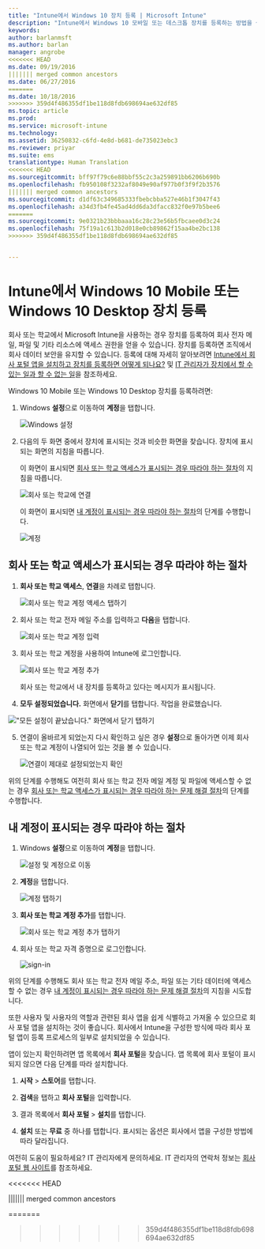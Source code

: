 ```yaml
---
title: "Intune에서 Windows 10 장치 등록 | Microsoft Intune"
description: "Intune에서 Windows 10 모바일 또는 데스크톱 장치를 등록하는 방법을 설명합니다."
keywords: 
author: barlanmsft
ms.author: barlan
manager: angrobe
<<<<<<< HEAD
ms.date: 09/19/2016
||||||| merged common ancestors
ms.date: 06/27/2016
=======
ms.date: 10/18/2016
>>>>>>> 359d4f486355df1be118d8fdb698694ae632df85
ms.topic: article
ms.prod: 
ms.service: microsoft-intune
ms.technology: 
ms.assetid: 36250832-c6fd-4e8d-b681-de735023ebc3
ms.reviewer: priyar
ms.suite: ems
translationtype: Human Translation
<<<<<<< HEAD
ms.sourcegitcommit: bff97f79c6e88bbf55c2c3a259891bb6206b690b
ms.openlocfilehash: fb950108f3232af8049e90af977b0f3f9f2b3576
||||||| merged common ancestors
ms.sourcegitcommit: d1df63c349685333fbebcbba527e46b1f3047f43
ms.openlocfilehash: a34d3fb4fe45ad4dd6da3dfacc832f0e97b5bee6
=======
ms.sourcegitcommit: 9e0321b23bbbaaa16c28c23e56b5fbcaee0d3c24
ms.openlocfilehash: 75f19a1c613b2d018e0cb89862f15aa4be2bc138
>>>>>>> 359d4f486355df1be118d8fdb698694ae632df85


---
```



# <a name="enroll-your-windows-10-mobile-or-windows-10-desktop-device-in-intune"></a>Intune에서 Windows 10 Mobile 또는 Windows 10 Desktop 장치 등록

회사 또는 학교에서 Microsoft Intune을 사용하는 경우 장치를 등록하여 회사 전자 메일, 파일 및 기타 리소스에 액세스 권한을 얻을 수 있습니다. 장치를 등록하면 조직에서 회사 데이터 보안을 유지할 수 있습니다. 등록에 대해 자세히 알아보려면 [Intune에서 회사 포털 앱을 설치하고 장치를 등록하면 어떻게 되나요?](what-happens-if-you-install-the-company-portal-app-and-enroll-your-device-in-intune-windows.md) 및 [IT 관리자가 장치에서 할 수 있는 일과 할 수 없는 일](what-can-your-it-administrator-see-when-you-enroll-your-device-in-intune-windows.md)을 참조하세요.


Windows 10 Mobile 또는 Windows 10 Desktop 장치를 등록하려면:

1.  Windows **설정**으로 이동하여 **계정**을 탭합니다.

    ![Windows 설정](./media/w10-enroll-rs1-settings-accounts.png)

2.  다음의 두 화면 중에서 장치에 표시되는 것과 비슷한 화면을 찾습니다. 장치에 표시되는 화면의 지침을 따릅니다.

    이 화면이 표시되면 [회사 또는 학교 액세스가 표시되는 경우 따라야 하는 절차](#steps-to-follow-if-you-see-access-work-or-school)의 지침을 따릅니다.

    ![회사 또는 학교에 연결](./media/w10-enroll-rs1-connect-to-work-or-school.png)

    이 화면이 표시되면 [내 계정이 표시되는 경우 따라야 하는 절차](#steps-to-follow-if-you-see-your-account)의 단계를 수행합니다.

    ![계정](./media/w10-enroll-2-accounts-your-account.png)

## <a name="steps-to-follow-if-you-see-access-work-or-school"></a>회사 또는 학교 액세스가 표시되는 경우 따라야 하는 절차

1.  **회사 또는 학교 액세스**, **연결**을 차례로 탭합니다.

    ![회사 또는 학교 계정 액세스 탭하기](./media/w10-enroll-rs1-connect-to-work-or-school.png)

2.  회사 또는 학교 전자 메일 주소를 입력하고 **다음**을 탭합니다.

    ![회사 또는 학교 계정 입력](./media/w10-enroll-rs1-set-up-work-or-school-account.png)

3. 회사 또는 학교 계정을 사용하여 Intune에 로그인합니다.

    ![회사 또는 학교 계정 추가](./media/w10-enroll-rs1-enter-your-credentials.png)

    회사 또는 학교에서 내 장치를 등록하고 있다는 메시지가 표시됩니다.

4. **모두 설정되었습니다.** 화면에서 **닫기**를 탭합니다. 작업을 완료했습니다.

  !["모든 설정이 끝났습니다." 화면에서 닫기 탭하기](./media/w10-enroll-rs1-youre-all-set.png)

5. 연결이 올바르게 되었는지 다시 확인하고 싶은 경우 **설정**으로 돌아가면 이제 회사 또는 학교 계정이 나열되어 있는 것을 볼 수 있습니다.

    ![연결이 제대로 설정되었는지 확인](./media/w10-enroll-rs1-validate-successful-enrollment.png)

위의 단계를 수행해도 여전히 회사 또는 학교 전자 메일 계정 및 파일에 액세스할 수 없는 경우 [회사 또는 학교 액세스가 표시되는 경우 따라야 하는 문제 해결 절차](troubleshoot-your-windows-10-device-windows.md#troubleshooting-steps-to-follow-if-you-see-access-work-or-school)의 단계를 수행합니다.


## <a name="steps-to-follow-if-you-see-your-account"></a>내 계정이 표시되는 경우 따라야 하는 절차

1.  Windows **설정**으로 이동하여 **계정**을 탭합니다.

    ![설정 및 계정으로 이동](./media/W10-enroll-1-settings-accounts.png)

2.  **계정**을 탭합니다.

    ![계정 탭하기](./media/W10-enroll-2-accounts-your-account.png)

3.  **회사 또는 학교 계정 추가**를 탭합니다.

    ![회사 또는 학교 계정 추가 탭하기](./media/w10-enroll-3-add-work-school-acct.png)

4.  회사 또는 학교 자격 증명으로 로그인합니다.

    ![sign-in](./media/W10-enroll-4-sign-in.png)

위의 단계를 수행해도 회사 또는 학교 전자 메일 주소, 파일 또는 기타 데이터에 액세스할 수 없는 경우 [내 계정이 표시되는 경우 따라야 하는 문제 해결 절차](troubleshoot-your-windows-10-device-windows.md#troubleshooting-steps-to-follow-if-you-see-your-account)의 지침을 시도합니다.

또한 사용자 및 사용자의 역할과 관련된 회사 앱을 쉽게 식별하고 가져올 수 있으므로 회사 포털 앱을 설치하는 것이 좋습니다. 회사에서 Intune을 구성한 방식에 따라 회사 포털 앱이 등록 프로세스의 일부로 설치되었을 수 있습니다.

앱이 있는지 확인하려면 앱 목록에서 **회사 포털**을 찾습니다. 앱 목록에 회사 포털이 표시되지 않으면 다음 단계를 따라 설치합니다.

1.  **시작** &gt; **스토어**를 탭합니다.

2.  **검색**을 탭하고 **회사 포털**을 입력합니다.

3.  결과 목록에서 **회사 포털** &gt; **설치**를 탭합니다.

4.  **설치** 또는 **무료** 중 하나를 탭합니다. 표시되는 옵션은 회사에서 앱을 구성한 방법에 따라 달라집니다.

여전히 도움이 필요하세요? IT 관리자에게 문의하세요. IT 관리자의 연락처 정보는 [회사 포털 웹 사이트](http://portal.manage.microsoft.com)를 참조하세요.





<<<<<<< HEAD
<!--HONumber=Sep16_HO3-->
||||||| merged common ancestors
<!--HONumber=Aug16_HO5-->
=======
<!--HONumber=Oct16_HO1-->
>>>>>>> 359d4f486355df1be118d8fdb698694ae632df85


